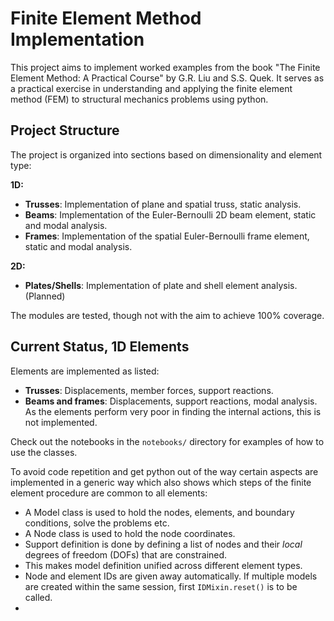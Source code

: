 # Finite Element Method Implementation

This project aims to implement worked examples from the book "The Finite Element Method: A Practical Course" by G.R. Liu and S.S. Quek. It serves as a practical exercise in understanding and applying the finite element method (FEM) to structural mechanics problems using python.

## Project Structure

The project is organized into sections based on dimensionality and element type:

**1D:** 
-   **Trusses**: Implementation of plane and spatial truss, static analysis.
-   **Beams**: Implementation of the Euler-Bernoulli 2D beam element, static and modal analysis.
-   **Frames**: Implementation of the spatial Euler-Bernoulli frame element, static and modal analysis.
   
**2D:**
- **Plates/Shells**: Implementation of plate and shell element analysis. (Planned)

The modules are tested, though not with the aim to achieve 100% coverage.

## Current Status, 1D Elements

Elements are implemented as listed:
- **Trusses**: Displacements, member forces, support reactions.
- **Beams and frames**: Displacements, support reactions, modal analysis. As the elements perform very poor in finding the internal actions, this is not implemented.

Check out the notebooks in the `notebooks/` directory for examples of how to use the classes.

To avoid code repetition and get python out of the way certain aspects are implemented in a generic way which also shows which steps of the finite element procedure are common to all elements:
- A Model class is used to hold the nodes, elements, and boundary conditions, solve the problems etc.
- A Node class is used to hold the node coordinates.
- Support definition is done by defining a list of nodes and their _local_ degrees of freedom (DOFs) that are constrained.
- This makes model definition unified across different element types.
- Node and element IDs are given away automatically. If multiple models are created within the same session, first ``IDMixin.reset()`` is to be called.
- 